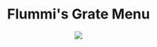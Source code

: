 <div align="center">
  <h1>Flummi's Grate Menu</h1>
  
  <a href="https://github.com/Flummidill/Flummis.Grate.Menu/releases">
    <img src="https://img.shields.io/github/downloads/Flummidill/Flummis.Grate.Menu/total?label=Downloads&style=plastic"<img></a>
